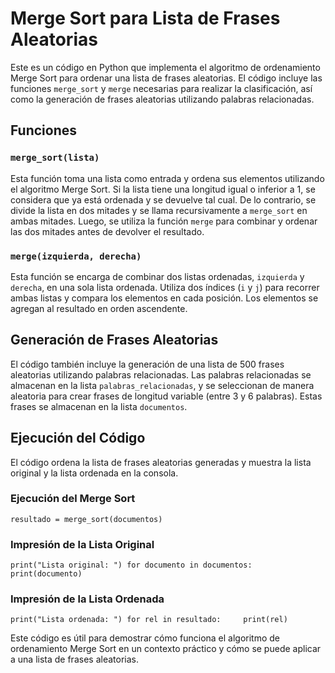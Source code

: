 # Merge Sort para Lista de Frases Aleatorias

Este es un código en Python que implementa el algoritmo de ordenamiento Merge Sort para ordenar una lista de frases aleatorias. El código incluye las funciones `merge_sort` y `merge` necesarias para realizar la clasificación, así como la generación de frases aleatorias utilizando palabras relacionadas.

## Funciones

### `merge_sort(lista)`

Esta función toma una lista como entrada y ordena sus elementos utilizando el algoritmo Merge Sort. Si la lista tiene una longitud igual o inferior a 1, se considera que ya está ordenada y se devuelve tal cual. De lo contrario, se divide la lista en dos mitades y se llama recursivamente a `merge_sort` en ambas mitades. Luego, se utiliza la función `merge` para combinar y ordenar las dos mitades antes de devolver el resultado.

### `merge(izquierda, derecha)`

Esta función se encarga de combinar dos listas ordenadas, `izquierda` y `derecha`, en una sola lista ordenada. Utiliza dos índices (`i` y `j`) para recorrer ambas listas y compara los elementos en cada posición. Los elementos se agregan al resultado en orden ascendente.

## Generación de Frases Aleatorias

El código también incluye la generación de una lista de 500 frases aleatorias utilizando palabras relacionadas. Las palabras relacionadas se almacenan en la lista `palabras_relacionadas`, y se seleccionan de manera aleatoria para crear frases de longitud variable (entre 3 y 6 palabras). Estas frases se almacenan en la lista `documentos`.

## Ejecución del Código

El código ordena la lista de frases aleatorias generadas y muestra la lista original y la lista ordenada en la consola.

### Ejecución del Merge Sort

```
resultado = merge_sort(documentos)
```

### Impresión de la Lista Original


```
print("Lista original: ") for documento in documentos:     print(documento)
```

### Impresión de la Lista Ordenada


``` 
print("Lista ordenada: ") for rel in resultado:     print(rel)
```

Este código es útil para demostrar cómo funciona el algoritmo de ordenamiento Merge Sort en un contexto práctico y cómo se puede aplicar a una lista de frases aleatorias.